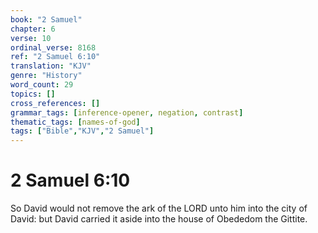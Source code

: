 ```yaml
---
book: "2 Samuel"
chapter: 6
verse: 10
ordinal_verse: 8168
ref: "2 Samuel 6:10"
translation: "KJV"
genre: "History"
word_count: 29
topics: []
cross_references: []
grammar_tags: [inference-opener, negation, contrast]
thematic_tags: [names-of-god]
tags: ["Bible","KJV","2 Samuel"]
---
```


# 2 Samuel 6:10

So David would not remove the ark of the LORD unto him into the city of David: but David carried it aside into the house of Obededom the Gittite.
